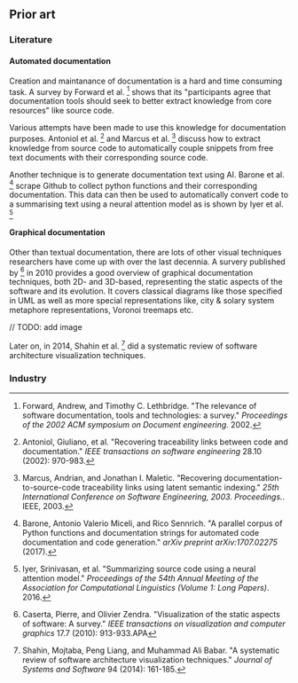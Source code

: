 ## Prior art

### Literature

#### Automated documentation

Creation and maintanance of documentation is a hard and time consuming task. A survey by Forward et al. [^Forward 2002] shows that its "participants agree that documentation tools should seek to better extract knowledge from core resources" like source code.

Various attempts have been made to use this knowledge for documentation purposes. Antoniol et al. [^Antoniol 2002] and Marcus et al. [^Marcus 2003] discuss how to extract knowledge from source code to automatically couple snippets from free text documents with their corresponding source code. 

Another technique is to generate documentation text using AI. Barone et al. [^Barone 2017] scrape Github to collect python functions and their corresponding documentation. This data can then be used to automatically convert code to a summarising text using a neural attention model as is shown by Iyer et al. [^Iyer 2016]

[^Forward 2002]: Forward, Andrew, and Timothy C. Lethbridge. "The relevance of software documentation, tools and technologies: a survey." *Proceedings of the 2002 ACM symposium on Document engineering*. 2002.

[^Antoniol 2002]: Antoniol, Giuliano, et al. "Recovering traceability links between code and documentation." *IEEE transactions on software engineering* 28.10 (2002): 970-983.

[^Marcus 2003]: Marcus, Andrian, and Jonathan I. Maletic. "Recovering documentation-to-source-code traceability links using latent semantic indexing." *25th International Conference on Software Engineering, 2003. Proceedings.*. IEEE, 2003.

[^Barone 2017]: Barone, Antonio Valerio Miceli, and Rico Sennrich. "A parallel corpus of Python functions and documentation strings for automated code documentation and code generation." *arXiv preprint arXiv:1707.02275* (2017).

[^Iyer 2016]: Iyer, Srinivasan, et al. "Summarizing source code using a neural attention model." *Proceedings of the 54th Annual Meeting of the Association for Computational Linguistics (Volume 1: Long Papers)*. 2016.

#### Graphical documentation

Other than textual documentation, there are lots of other visual techniques researchers have come up with over the last decennia. A survery published by [^Caserta 2010] in 2010 provides a good overview of graphical documentation techniques, both 2D- and 3D-based, representing the static aspects of the software and its evolution. It covers classical diagrams like those specified in UML as well as more special representations like, city & solary system metaphore representations, Voronoi treemaps etc.

// TODO: add image

Later on, in 2014, Shahin et al. [^Shahin 2014] did a systematic review of software architecture visualization techniques.

[^Caserta 2010]: Caserta, Pierre, and Olivier Zendra. "Visualization of the static aspects of software: A survey." *IEEE transactions on visualization and computer graphics* 17.7 (2010): 913-933.APA
[^Shahin 2014]: Shahin, Mojtaba, Peng Liang, and Muhammad Ali Babar. "A systematic review of software architecture visualization techniques." *Journal of Systems and Software* 94 (2014): 161-185.

### Industry

